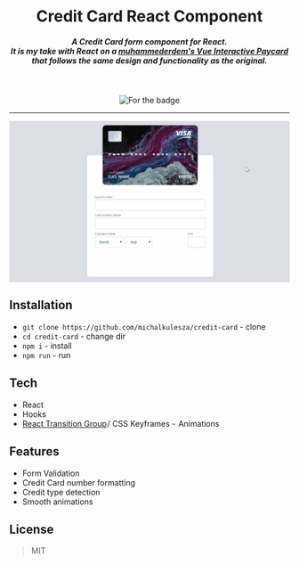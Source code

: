 <h1 align="center">Credit Card React Component</h1>
<h5 align="center">A Credit Card form component for React. <br>It is my take with React on a <a href="https://github.com/muhammederdem/vue-interactive-paycard">muhammederdem's Vue Interactive Paycard</a> that follows the same design and functionality as the original.</h5>
  <br>
  <p align="center">
    <img src="https://forthebadge.com/images/badges/made-with-javascript.svg" alt="For the badge">
  </p>

---

<p align="center">
<img align="center" src="https://github.com/michalkulesza/credit-card/blob/master/preview.gif" alt="covid-19" />
  </p>

## Installation

- `git clone https://github.com/michalkulesza/credit-card` - clone
- `cd credit-card` - change dir
- `npm i` - install
- `npm run` - run

## Tech

- React
- Hooks
- [React Transition Group](https://github.com/reactjs/react-transition-group) / CSS Keyframes -  Animations

## Features

- Form Validation
- Credit Card number formatting
- Credit type detection
- Smooth animations

## License

> MIT
